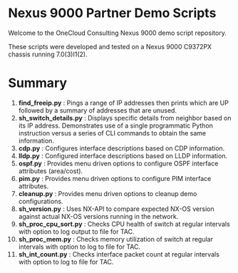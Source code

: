 Nexus 9000 Partner Demo Scripts
===============================
Welcome to the OneCloud Consulting Nexus 9000 demo script repository.

These scripts were developed and tested on a Nexus 9000 C9372PX chassis running 7.0(3)I1(2).

Summary
========
1. __find_freeip.py__ : Pings a range of IP addresses then prints which are UP followed by a summary of addresses that are unused.
2. __sh_switch_details.py__ : Displays specific details from neighbor based on its IP address. Demonstrates use of a single programmatic Python instruction versus a series of CLI commands to obtain the same information.
3. __cdp.py__ : Configures interface descriptions based on CDP information.
4. __lldp.py__ : Configured interface descriptions based on LLDP information.
5. __ospf.py__ : Provides menu driven options to configure OSPF interface attributes (area/cost).
6. __pim.py__ : Provides menu driven options to configure PIM  interface attributes.
7. __cleanup.py__ : Provides menu driven options to cleanup demo configurations.
8. __sh_version.py__ : Uses NX-API to compare expected NX-OS version against actual NX-OS versions running in the network.
9. __sh_proc_cpu_sort.py__ : Checks CPU health of switch at regular intervals with option to log output to file for TAC.
10. __sh_proc_mem.py__ : Checks memory utilization of switch at regular intervals with option to log to file for TAC.
11. __sh_int_count.py__ : Checks interface packet count at regular intervals with option to log to file for TAC.

